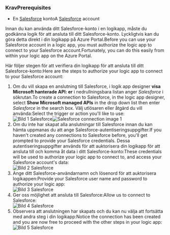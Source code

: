 ### <a name="prerequisites"></a><span data-ttu-id="8e258-101">Krav</span><span class="sxs-lookup"><span data-stu-id="8e258-101">Prerequisites</span></span>
* <span data-ttu-id="8e258-102">En [Salesforce](https://salesforce.com) konto</span><span class="sxs-lookup"><span data-stu-id="8e258-102">A [Salesforce](https://salesforce.com) account</span></span>  

<span data-ttu-id="8e258-103">Innan du kan använda ditt Salesforce-konto i en logikapp, måste du godkänna logik för att ansluta till ditt Salesforce-konto. Lyckligtvis kan du göra detta direkt i din logikapp på Azure Portal.</span><span class="sxs-lookup"><span data-stu-id="8e258-103">Before you can use your Salesforce account in a logic app, you must authorize the logic app to connect to your Salesforce account.Fortunately, you can do this easily from within your logic app on the Azure Portal.</span></span>  

<span data-ttu-id="8e258-104">Här följer stegen för att verifiera din logikapp för att ansluta till ditt Salesforce-konto:</span><span class="sxs-lookup"><span data-stu-id="8e258-104">Here are the steps to authorize your logic app to connect to your Salesforce account:</span></span>  

1. <span data-ttu-id="8e258-105">Om du vill skapa en anslutning till Salesforce, i logik app designer **visa Microsoft hanterade API: er** i nedrullningsbara listan anger *Salesforce* i sökrutan.</span><span class="sxs-lookup"><span data-stu-id="8e258-105">To create a connection to Salesforce, in the logic app designer, select **Show Microsoft managed APIs** in the drop down list then enter *Salesforce* in the search box.</span></span> <span data-ttu-id="8e258-106">Välj utlösaren eller åtgärd du vill använda:</span><span class="sxs-lookup"><span data-stu-id="8e258-106">Select the trigger or action you'll like to use:</span></span>  
   <span data-ttu-id="8e258-107">![Bild 1 Salesforce](./media/connectors-create-api-salesforce/salesforce-1.png)</span><span class="sxs-lookup"><span data-stu-id="8e258-107">![Salesforce connection image 1](./media/connectors-create-api-salesforce/salesforce-1.png)</span></span>  
2. <span data-ttu-id="8e258-108">Om du inte har skapat alla anslutningar till Salesforce innan du kan hämta uppmanas du att ange Salesforce-autentiseringsuppgifter.</span><span class="sxs-lookup"><span data-stu-id="8e258-108">If you haven't created any connections to Salesforce before, you'll get prompted to provide your Salesforce credentials.</span></span> <span data-ttu-id="8e258-109">Dessa autentiseringsuppgifter används för att auktorisera din logikapp för att ansluta till och komma åt data i ditt Salesforce-konto:</span><span class="sxs-lookup"><span data-stu-id="8e258-109">These credentials will be used to authorize your logic app to connect to, and access your Salesforce account's data:</span></span>  
   ![Bild 2 Salesforce](./media/connectors-create-api-salesforce/salesforce-2.png)  
3. <span data-ttu-id="8e258-111">Ange ditt Salesforce-användarnamn och lösenord för att auktorisera logikappen:</span><span class="sxs-lookup"><span data-stu-id="8e258-111">Provide your Salesforce user name and password to authorize your logic app:</span></span>  
   ![Bild 3 Salesforce](./media/connectors-create-api-salesforce/salesforce-3.png)  
4. <span data-ttu-id="8e258-113">Ger oss möjlighet att ansluta till Salesforce:</span><span class="sxs-lookup"><span data-stu-id="8e258-113">Allow us to connect to Salesforce:</span></span>  
   ![Bild 4 Salesforce](./media/connectors-create-api-salesforce/salesforce-4.png)  
5. <span data-ttu-id="8e258-115">Observera att anslutningen har skapats och du kan nu välja att fortsätta med andra steg i din logikapp:</span><span class="sxs-lookup"><span data-stu-id="8e258-115">Notice the connection has been created and you are now free to proceed with the other steps in your logic app:</span></span>  
   ![Bild 5 Salesforce](./media/connectors-create-api-salesforce/salesforce-5.png)  

